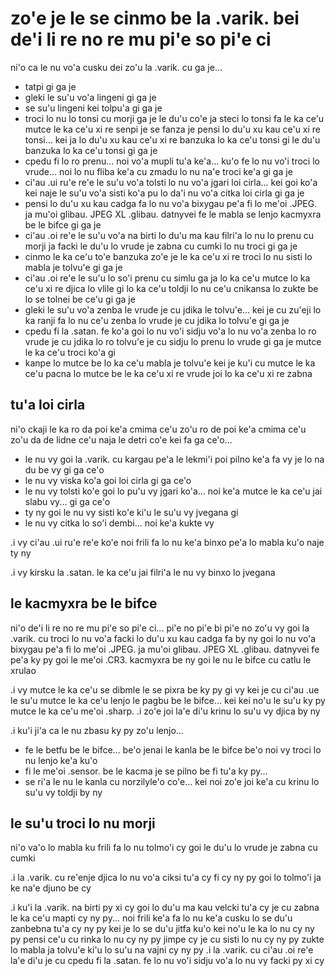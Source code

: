 zo'e je le se cinmo be la .varik. bei de'i li re no re mu pi'e so pi'e ci
=========================================================================

ni'o ca le nu vo'a cusku dei zo'u la .varik. cu ga je...

* tatpi gi ga je
* gleki le su'u vo'a lingeni gi ga je
* se su'u lingeni kei tolpu'a gi ga je
* troci lo nu lo tonsi cu morji ga je le du'u co'e ja steci lo tonsi fa le ka ce'u mutce le ka ce'u xi re senpi je se fanza je pensi lo du'u xu kau ce'u xi re tonsi... kei ja lo du'u xu kau ce'u xi re banzuka lo ka ce'u tonsi gi le du'u banzuka lo ka ce'u tonsi gi ga je
* cpedu fi lo ro prenu... noi vo'a mupli tu'a ke'a... ku'o fe lo nu vo'i troci lo vrude... noi lo nu fliba ke'a cu zmadu lo nu na'e troci ke'a gi ga je
* ci'au .ui ru'e re'e le su'u vo'a tolsti lo nu vo'a jgari loi cirla... kei goi ko'a kei naje le su'u vo'a sisti ko'a pu lo da'i nu vo'a citka loi cirla gi ga je
* pensi lo du'u xu kau cadga fa lo nu vo'a bixygau pe'a fi lo me'oi .JPEG. ja mu'oi glibau. JPEG XL .glibau. datnyvei fe le mabla se lenjo kacmyxra be le bifce gi ga je
* ci'au .oi re'e le su'u vo'a na birti lo du'u ma kau filri'a lo nu lo prenu cu morji ja facki le du'u lo vrude je zabna cu cumki lo nu troci gi ga je
* cinmo le ka ce'u to'e banzuka zo'e je le ka ce'u xi re troci lo nu sisti lo mabla je tolvu'e gi ga je
* ci'au .oi re'e le su'u lo so'i prenu cu simlu ga ja lo ka ce'u mutce lo ka ce'u xi re djica lo vlile gi lo ka ce'u toldji lo nu ce'u cnikansa lo zukte be lo se tolnei be ce'u gi ga je
* gleki le su'u vo'a zenba le vrude je cu jdika le tolvu'e... kei je cu zu'eji lo ka ranji fa lo nu ce'u zenba lo vrude je cu jdika lo tolvu'e gi ga je
* cpedu fi la .satan. fe ko'a goi lo nu vo'i sidju vo'a lo nu vo'a zenba lo ro vrude je cu jdika lo ro tolvu'e je cu sidju lo prenu lo vrude gi ga je mutce le ka ce'u troci ko'a gi
* kanpe lo mutce be lo ka ce'u mabla je tolvu'e kei je ku'i cu mutce le ka ce'u pacna lo mutce be le ka ce'u xi re vrude joi lo ka ce'u xi re zabna

## tu'a loi cirla
ni'o ckaji le ka ro da poi ke'a cmima ce'u zo'u ro de poi ke'a cmima ce'u zo'u da de lidne ce'u naja le detri co'e kei fa ga ce'o...

* le nu vy goi la .varik. cu kargau pe'a le lekmi'i poi pilno ke'a fa vy je lo na du be vy gi ga ce'o
* le nu vy viska ko'a goi loi cirla gi ga ce'o
* le nu vy tolsti ko'e goi lo pu'u vy jgari ko'a... noi ke'a mutce le ka ce'u jai slabu vy... gi ga ce'o
* ty ny goi le nu vy sisti ko'e ki'u le su'u vy jvegana gi
* le nu vy citka lo so'i dembi... noi ke'a kukte vy

.i vy ci'au .ui ru'e re'e ko'e noi frili fa lo nu ke'a binxo pe'a lo mabla ku'o naje ty ny

.i vy kirsku la .satan. le ka ce'u jai filri'a le nu vy binxo lo jvegana

## le kacmyxra be le bifce
ni'o de'i li re no re mu pi'e so pi'e ci... pi'e no pi'e bi pi'e no zo'u vy goi la .varik. cu troci lo nu vo'a facki lo du'u xu kau cadga fa by ny goi lo nu vo'a bixygau pe'a fi lo me'oi .JPEG. ja mu'oi glibau. JPEG XL .glibau. datnyvei fe pe'a ky py goi le me'oi .CR3. kacmyxra be ny goi le nu le bifce cu catlu le xrulao

.i vy mutce le ka ce'u se dibmle le se pixra be ky py gi vy kei je cu ci'au .ue le su'u mutce le ka ce'u lenjo le pagbu be le bifce... kei kei no'u le su'u ky py mutce le ka ce'u me'oi .sharp.   .i zo'e joi la'e di'u krinu lo su'u vy djica by ny

.i ku'i ji'a ca le nu zbasu ky py zo'u lenjo...

* fe le betfu be le bifce... be'o jenai le kanla be le bifce be'o noi vy troci lo nu lenjo ke'a ku'o
* fi le me'oi .sensor. be le kacma je se pilno be fi tu'a ky py...
* se ri'a le nu le kanla cu norzilyle'o co'e... kei noi zo'e joi ke'a cu krinu lo su'u vy toldji by ny

## le su'u troci lo nu morji
ni'o va'o lo mabla ku frili fa lo nu tolmo'i cy goi le du'u lo vrude je zabna cu cumki

.i la .varik. cu re'enje djica lo nu vo'a ciksi tu'a cy fi cy ny py goi lo tolmo'i ja ke na'e djuno be cy

.i ku'i la .varik. na birti py xi cy goi lo du'u ma kau velcki tu'a cy je cu zabna le ka ce'u mapti cy ny py... noi frili ke'a fa lo nu ke'a cusku lo se du'u zanbebna tu'a cy ny py kei je lo se du'u jitfa ku'o kei no'u le ka lo nu cy ny py pensi ce'u cu rinka lo nu cy ny py jimpe cy je cu sisti lo nu cy ny py zukte lo mabla ja tolvu'e ki'u lo su'u na vajni cy ny py  .i la .varik. cu ci'au .oi re'e la'e di'u je cu cpedu fi la .satan. fe lo nu vo'i sidju vo'a lo nu vy facki py xi cy
